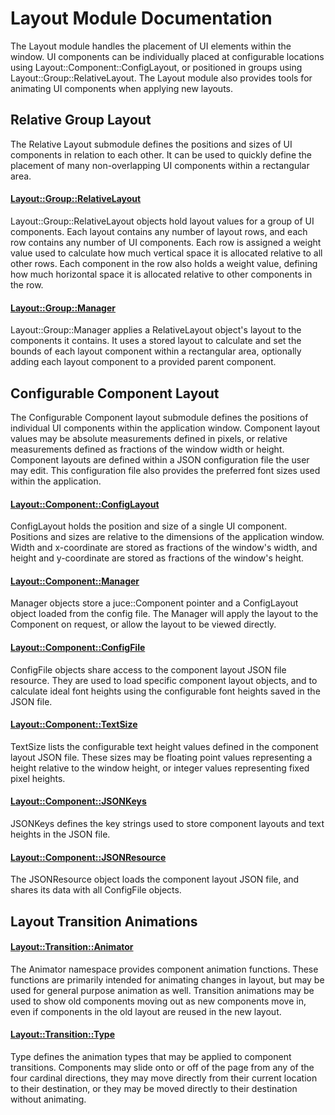 # Layout Module Documentation
The Layout module handles the placement of UI elements within the window. UI components can be individually placed at configurable locations using Layout\::Component\::ConfigLayout, or positioned in groups using Layout\::Group\::RelativeLayout. The Layout module also provides tools for animating UI components when applying new layouts.

## Relative Group Layout
The Relative Layout submodule defines the positions and sizes of UI components in relation to each other. It can be used to quickly define the placement of many non-overlapping UI components within a rectangular area.

#### [Layout\::Group\::RelativeLayout](../../Source/Framework/Layout/Group/Layout_Group_RelativeLayout.h)
Layout\::Group\::RelativeLayout objects hold layout values for a group of UI components. Each layout contains any number of layout rows, and each row contains any number of UI components. Each row is assigned a weight value used to calculate how much vertical space it is allocated relative to all other rows. Each component in the row also holds a weight value, defining how much horizontal space it is allocated relative to other components in the row.

#### [Layout\::Group\::Manager](../../Source/Framework/Layout/Group/Layout_Group_Manager.h)
Layout\::Group\::Manager applies a RelativeLayout object's layout to the components it contains. It uses a stored layout to calculate and set the bounds of each layout component within a rectangular area, optionally adding each layout component to a provided parent component.

## Configurable Component Layout
The Configurable Component layout submodule defines the positions of individual UI components within the application window. Component layout values may be absolute measurements defined in pixels, or relative measurements defined as fractions of the window width or height. Component layouts are defined within a JSON configuration file the user may edit. This configuration file also provides the preferred font sizes used within the application.

#### [Layout\::Component\::ConfigLayout](../../Source/Framework/Layout/Component/Layout_Component_ConfigLayout.h)
ConfigLayout holds the position and size of a single UI component. Positions and sizes are relative to the dimensions of the application window. Width and x-coordinate are stored as fractions of the window's width, and height and y-coordinate are stored as fractions of the window's height.

#### [Layout\::Component\::Manager](../../Source/Framework/Layout/Component/Layout_Component_Manager.h)
Manager objects store a juce\::Component pointer and a ConfigLayout object loaded from the config file. The Manager will apply the layout to the Component on request, or allow the layout to be viewed directly. 

#### [Layout\::Component\::ConfigFile](../../Source/Framework/Layout/Component/Layout_Component_ConfigFile.h)
ConfigFile objects share access to the component layout JSON file resource. They are used to load specific component layout objects, and to calculate ideal font heights using  the configurable font heights saved in the JSON file.

#### [Layout\::Component\::TextSize](../../Source/Framework/Layout/Component/Layout_Component_TextSize.h)
TextSize lists the configurable text height values defined in the component layout JSON file. These sizes may be floating point values representing a height relative to the window height, or integer values representing fixed pixel heights.

#### [Layout\::Component\::JSONKeys](../../Source/Framework/Layout/Component/Layout_Component_JSONKeys.h)
JSONKeys defines the key strings used to store component layouts and text heights in the JSON file.

#### [Layout\::Component\::JSONResource](../../Source/Framework/Layout/Component/Layout_Component_JSONResource.h)
The JSONResource object loads the component layout JSON file, and shares its data with all ConfigFile objects.

## Layout Transition Animations

#### [Layout\::Transition\::Animator](../../Source/Framework/Layout/Transition/Layout_Transition_Animator.h)
The Animator namespace provides component animation functions. These functions are primarily intended for animating changes in layout, but may be used for general purpose animation as well. Transition animations may be used to show old components moving out as new components move in, even if components in the old layout are reused in the new layout.

#### [Layout\::Transition\::Type](../../Source/Framework/Layout/Transition/Layout_Transition_Type.h)
Type defines the animation types that may be applied to component transitions. Components may slide onto or off of the page from any of the four cardinal directions, they may move directly from their current location to their destination, or they may be moved directly to their destination without animating.

